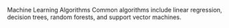 Machine Learning Algorithms Common algorithms include linear regression, decision trees, random forests, and support vector machines.